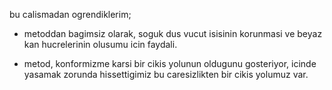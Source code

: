 bu calismadan ogrendiklerim;

* metoddan bagimsiz olarak, soguk dus vucut isisinin korunmasi ve beyaz kan
  hucrelerinin olusumu icin faydali.

* metod, konformizme karsi bir cikis yolunun oldugunu gosteriyor, icinde
  yasamak zorunda hissettigimiz bu caresizlikten bir cikis yolumuz var.

